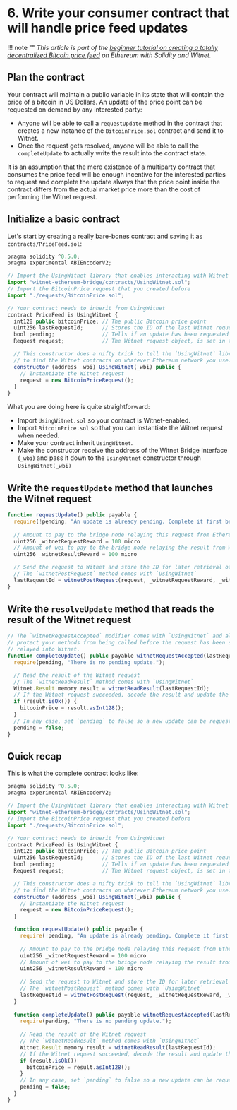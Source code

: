 # 6. Write your consumer contract that will handle price feed updates

!!! note ""
    *This article is part of the [beginner tutorial on creating a totally decentralized Bitcoin price feed][intro]
    on Ethereum with Solidity and Witnet.*

## Plan the contract

Your contract will maintain a public variable in its state that will
contain the price of a bitcoin in US Dollars. An update of the price
point can be requested on demand by any interested party:

- Anyone will be able to call a `requestUpdate` method in the contract
  that creates a new instance of the `BitcoinPrice.sol` contract and
  send it to Witnet.
- Once the request gets resolved, anyone will be able to call the
`completeUpdate` to actually write the result into the contract state.

It is an assumption that the mere existence of a multiparty contract
that consumes the price feed will be enough incentive for the interested
parties to request and complete the update always that the price point
inside the contract differs from the actual market price more than the
cost of performing the Witnet request.

## Initialize a basic contract

Let's start by creating a really bare-bones contract and saving it as
`contracts/PriceFeed.sol`:

```js
pragma solidity ^0.5.0;
pragma experimental ABIEncoderV2;

// Import the UsingWitnet library that enables interacting with Witnet
import "witnet-ethereum-bridge/contracts/UsingWitnet.sol";
// Import the BitcoinPrice request that you created before
import "./requests/BitcoinPrice.sol";

// Your contract needs to inherit from UsingWitnet
contract PriceFeed is UsingWitnet {
  int128 public bitcoinPrice; // The public Bitcoin price point
  uint256 lastRequestId;      // Stores the ID of the last Witnet request
  bool pending;               // Tells if an update has been requested but not yet completed
  Request request;            // The Witnet request object, is set in the constructor

  // This constructor does a nifty trick to tell the `UsingWitnet` library where
  // to find the Witnet contracts on whatever Ethereum network you use.
  constructor (address _wbi) UsingWitnet(_wbi) public {
    // Instantiate the Witnet request
    request = new BitcoinPriceRequest();
  }
}
```

What you are doing here is quite straightforward:

- Import `UsingWitnet.sol` so your contract is Witnet-enabled.
- Import `BitcoinPrice.sol` so that you can instantiate the Witnet
  request when needed.
- Make your contract inherit `UsingWitnet`.
- Make the constructor receive the address of the Witnet Bridge
  Interface (`_wbi`) and pass it down to the `UsingWitnet` constructor
  through `UsingWitnet(_wbi)`

## Write the `requestUpdate` method that launches the Witnet request

```js
function requestUpdate() public payable {
  require(!pending, "An update is already pending. Complete it first before requesting another update.");
  
  // Amount to pay to the bridge node relaying this request from Ethereum to Witnet
  uint256 _witnetRequestReward = 100 micro
  // Amount of wei to pay to the bridge node relaying the result from Witnet to Ethereum 
  uint256 _witnetResultReward = 100 micro

  // Send the request to Witnet and store the ID for later retrieval of the result 
  // The `witnetPostRequest` method comes with `UsingWitnet`
  lastRequestId = witnetPostRequest(request, _witnetRequestReward, _witnetResultReward);
}
```

## Write the `resolveUpdate` method that reads the result of the Witnet request

```js
// The `witnetRequestAccepted` modifier comes with `UsingWitnet` and allows to
// protect your methods from being called before the request has been successfully
// relayed into Witnet.
function completeUpdate() public payable witnetRequestAccepted(lastRequestId) {
  require(pending, "There is no pending update.");

  // Read the result of the Witnet request
  // The `witnetReadResult` method comes with `UsingWitnet`
  Witnet.Result memory result = witnetReadResult(lastRequestId);
  // If the Witnet request succeeded, decode the result and update the price point
  if (result.isOk()) {
    bitcoinPrice = result.asInt128();
  }
  // In any case, set `pending` to false so a new update can be requested 
  pending = false;
}
```

## Quick recap

This is what the complete contract looks like:
 
```js
pragma solidity ^0.5.0;
pragma experimental ABIEncoderV2;

// Import the UsingWitnet library that enables interacting with Witnet
import "witnet-ethereum-bridge/contracts/UsingWitnet.sol";
// Import the BitcoinPrice request that you created before
import "./requests/BitcoinPrice.sol";

// Your contract needs to inherit from UsingWitnet
contract PriceFeed is UsingWitnet {
  int128 public bitcoinPrice; // The public Bitcoin price point
  uint256 lastRequestId;      // Stores the ID of the last Witnet request
  bool pending;               // Tells if an update has been requested but not yet completed
  Request request;            // The Witnet request object, is set in the constructor

  // This constructor does a nifty trick to tell the `UsingWitnet` library where
  // to find the Witnet contracts on whatever Ethereum network you use.
  constructor (address _wbi) UsingWitnet(_wbi) public {
    // Instantiate the Witnet request
    request = new BitcoinPriceRequest();
  }

  function requestUpdate() public payable {
    require(!pending, "An update is already pending. Complete it first before requesting another update.");
    
    // Amount to pay to the bridge node relaying this request from Ethereum to Witnet
    uint256 _witnetRequestReward = 100 micro
    // Amount of wei to pay to the bridge node relaying the result from Witnet to Ethereum 
    uint256 _witnetResultReward = 100 micro
  
    // Send the request to Witnet and store the ID for later retrieval of the result 
    // The `witnetPostRequest` method comes with `UsingWitnet`
    lastRequestId = witnetPostRequest(request, _witnetRequestReward, _witnetResultReward);
  }
  
  function completeUpdate() public payable witnetRequestAccepted(lastRequestId) {
    require(pending, "There is no pending update.");
  
    // Read the result of the Witnet request
    // The `witnetReadResult` method comes with `UsingWitnet`
    Witnet.Result memory result = witnetReadResult(lastRequestId);
    // If the Witnet request succeeded, decode the result and update the price point
    if (result.isOk()) 
      bitcoinPrice = result.asInt128();
    }
    // In any case, set `pending` to false so a new update can be requested 
    pending = false;
  }
}
```


[intro]: /tutorials/bitcoin-price-feed/introduction
